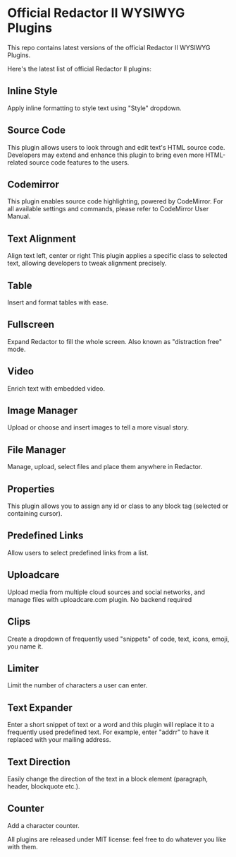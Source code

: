 # Official Redactor II WYSIWYG Plugins
This repo contains latest versions of the official Redactor II WYSIWYG Plugins.

Here's the latest list of official Redactor II plugins:

## Inline Style 
Apply inline formatting to style text using "Style" dropdown.

## Source Code 
This plugin allows users to look through and edit text's HTML source code. Developers may extend and enhance this plugin to bring even more HTML-related source code features to the users.

## Codemirror 
This plugin enables source code highlighting, powered by CodeMirror. For all available settings and commands, please refer to CodeMirror User Manual.

## Text Alignment 
Align text left, center or right
This plugin applies a specific class to selected text, allowing developers to tweak alignment precisely.

## Table 
Insert and format tables with ease.

## Fullscreen 
Expand Redactor to fill the whole screen. Also known as "distraction free" mode.

## Video 
Enrich text with embedded video.

## Image Manager 
Upload or choose and insert images to tell a more visual story.

## File Manager 
Manage, upload, select files and place them anywhere in Redactor.

## Properties 
This plugin allows you to assign any id or class to any block tag (selected or containing cursor).

## Predefined Links 
Allow users to select predefined links from a list.

## Uploadcare 
Upload media from multiple cloud sources and social networks, and manage files with uploadcare.com plugin. No backend required

## Clips 
Create a dropdown of frequently used "snippets" of code, text, icons, emoji, you name it.

## Limiter 
Limit the number of characters a user can enter.

## Text Expander 
Enter a short snippet of text or a word and this plugin will replace it to a frequently used predefined text. For example, enter "addrr" to have it replaced with your mailing address.

## Text Direction 
Easily change the direction of the text in a block element (paragraph, header, blockquote etc.).

## Counter 
Add a character counter.

All plugins are released under MIT license: feel free to do whatever you like with them.

